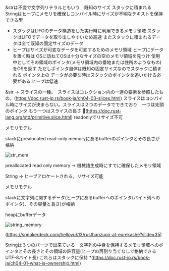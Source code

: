 &strは不変で文字列リテラルともいう　既知のサイズ スタックに積まれる
Stringはヒープにメモリを確保しコンパイル時にサイズが不明なテキストを保持できる型

 - スタックはLIFOのデータ構造をした実行時に利用できるメモリ領域 スタックはLIFOでデータを取り出しやすいため高速
 またスタックに積まれるデータは全て既知の固定サイズのデータ
 - ヒープはサイズが可変なデータを可変するためのメモリ領域 ヒープにデータを置く時は OSに訪ねてOSは十分なサイズの空のメモリ領域を見つけ
 使用中としてその領域のポインタ(メモリ領域内の番地または住所のようなもの)をOSを返す ただしポインタ自体は既知の固定サイズなのでスタックに積まれる ポインタ上の
 データが必要な時はスタックのポインタを追いかける必要がある ヒープは低速

&str -> スライスの一種。　スライスはコレクション内の一連の要素を参照したもの。(https://doc.rust-jp.rs/book-ja/ch04-03-slices.html)
スライスはコンパイル時にサイズが決まらない。スライスは２つのデータでできており　一つは先頭のポインタ もう一つはスライスの長さ
(https://doc.rust-lang.org/std/primitive.slice.html)
readonlyでリサイズ不可

メモリモデル

stackにprealocated read-only memoryにあるbufferのポインタとその長さが格納

![str_mem](/home/suhrkawase/Pictures/str_mem.png)

preallocated read only memory -> 機械語生成時にすでに確保したメモリ領域



String -> ヒープアロケートされる。リサイズ可能

メモリモデル

stackに文字列に関するデータ(ヒープにあるbufferへのポインタ(バイト列へのポインタ)、その容量と長さ)が格納

heapにbufferデータ

![string_memory](/home/suhrkawase/Pictures/string_memory.png)

(https://speakerdeck.com/helloyuk13/rusthanzuon-at-eurekashe?slide=35)

Stringは３つのパーツで出来ている　文字列の中身を保持するメモリ領域へのポインタとその長さとその領域の許容量(ヒープの再割り当てなしで格納できるUTF-8バイト長) これらはスタックに保持
*(https://doc.rust-jp.rs/book-ja/ch04-01-what-is-ownership.html)
